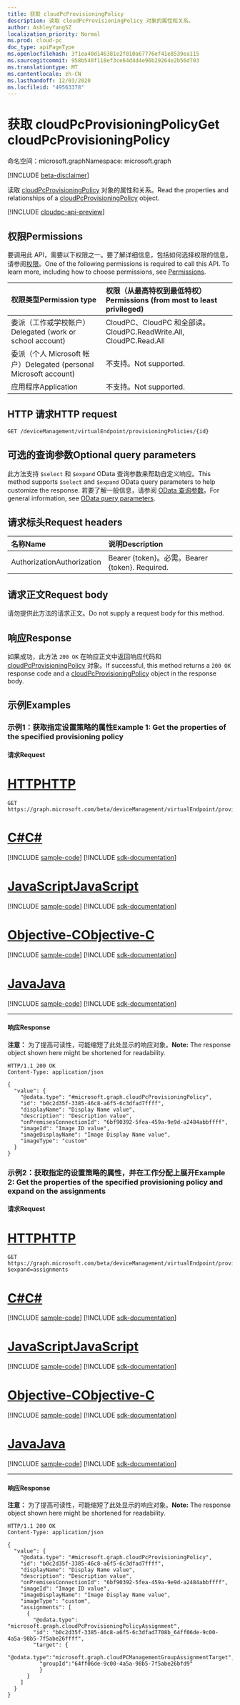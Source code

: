 ```yaml
---
title: 获取 cloudPcProvisioningPolicy
description: 读取 cloudPcProvisioningPolicy 对象的属性和关系。
author: AshleyYangSZ
localization_priority: Normal
ms.prod: cloud-pc
doc_type: apiPageType
ms.openlocfilehash: 3f1ea40d146381e2f810a67776ef41e8539ea115
ms.sourcegitcommit: 958b540f118ef3ce64d4d4e96b29264e2b56d703
ms.translationtype: MT
ms.contentlocale: zh-CN
ms.lasthandoff: 12/03/2020
ms.locfileid: "49563378"
---
```

# <a name="get-cloudpcprovisioningpolicy"></a><span data-ttu-id="f03da-103">获取 cloudPcProvisioningPolicy</span><span class="sxs-lookup"><span data-stu-id="f03da-103">Get cloudPcProvisioningPolicy</span></span>

<span data-ttu-id="f03da-104">命名空间：microsoft.graph</span><span class="sxs-lookup"><span data-stu-id="f03da-104">Namespace: microsoft.graph</span></span>

[!INCLUDE [beta-disclaimer](../../includes/beta-disclaimer.md)]

<span data-ttu-id="f03da-105">读取 [cloudPcProvisioningPolicy](../resources/cloudpcprovisioningpolicy.md) 对象的属性和关系。</span><span class="sxs-lookup"><span data-stu-id="f03da-105">Read the properties and relationships of a [cloudPcProvisioningPolicy](../resources/cloudpcprovisioningpolicy.md) object.</span></span>

[!INCLUDE [cloudpc-api-preview](../../includes/cloudpc-api-preview.md)]

## <a name="permissions"></a><span data-ttu-id="f03da-106">权限</span><span class="sxs-lookup"><span data-stu-id="f03da-106">Permissions</span></span>

<span data-ttu-id="f03da-p101">要调用此 API，需要以下权限之一。要了解详细信息，包括如何选择权限的信息，请参阅[权限](/graph/permissions-reference)。</span><span class="sxs-lookup"><span data-stu-id="f03da-p101">One of the following permissions is required to call this API. To learn more, including how to choose permissions, see [Permissions](/graph/permissions-reference).</span></span>

|<span data-ttu-id="f03da-109">权限类型</span><span class="sxs-lookup"><span data-stu-id="f03da-109">Permission type</span></span>|<span data-ttu-id="f03da-110">权限（从最高特权到最低特权）</span><span class="sxs-lookup"><span data-stu-id="f03da-110">Permissions (from most to least privileged)</span></span>|
|:---|:---|
|<span data-ttu-id="f03da-111">委派（工作或学校帐户）</span><span class="sxs-lookup"><span data-stu-id="f03da-111">Delegated (work or school account)</span></span>|<span data-ttu-id="f03da-112">CloudPC、CloudPC 和全部读。</span><span class="sxs-lookup"><span data-stu-id="f03da-112">CloudPC.ReadWrite.All, CloudPC.Read.All</span></span>|
|<span data-ttu-id="f03da-113">委派（个人 Microsoft 帐户）</span><span class="sxs-lookup"><span data-stu-id="f03da-113">Delegated (personal Microsoft account)</span></span>|<span data-ttu-id="f03da-114">不支持。</span><span class="sxs-lookup"><span data-stu-id="f03da-114">Not supported.</span></span>|
|<span data-ttu-id="f03da-115">应用程序</span><span class="sxs-lookup"><span data-stu-id="f03da-115">Application</span></span>|<span data-ttu-id="f03da-116">不支持。</span><span class="sxs-lookup"><span data-stu-id="f03da-116">Not supported.</span></span>|

## <a name="http-request"></a><span data-ttu-id="f03da-117">HTTP 请求</span><span class="sxs-lookup"><span data-stu-id="f03da-117">HTTP request</span></span>

<!-- {
  "blockType": "ignored"
}
-->

``` http
GET /deviceManagement/virtualEndpoint/provisioningPolicies/{id}
```

## <a name="optional-query-parameters"></a><span data-ttu-id="f03da-118">可选的查询参数</span><span class="sxs-lookup"><span data-stu-id="f03da-118">Optional query parameters</span></span>

<span data-ttu-id="f03da-119">此方法支持 `$select` 和 `$expand` OData 查询参数来帮助自定义响应。</span><span class="sxs-lookup"><span data-stu-id="f03da-119">This method supports `$select` and `$expand` OData query parameters to help customize the response.</span></span> <span data-ttu-id="f03da-120">若要了解一般信息，请参阅 [OData 查询参数](/graph/query-parameters)。</span><span class="sxs-lookup"><span data-stu-id="f03da-120">For general information, see [OData query parameters](/graph/query-parameters).</span></span>

## <a name="request-headers"></a><span data-ttu-id="f03da-121">请求标头</span><span class="sxs-lookup"><span data-stu-id="f03da-121">Request headers</span></span>

| <span data-ttu-id="f03da-122">名称</span><span class="sxs-lookup"><span data-stu-id="f03da-122">Name</span></span>          | <span data-ttu-id="f03da-123">说明</span><span class="sxs-lookup"><span data-stu-id="f03da-123">Description</span></span>               |
| :------------ | :------------------------ |
| <span data-ttu-id="f03da-124">Authorization</span><span class="sxs-lookup"><span data-stu-id="f03da-124">Authorization</span></span> | <span data-ttu-id="f03da-p103">Bearer {token}。必需。</span><span class="sxs-lookup"><span data-stu-id="f03da-p103">Bearer {token}. Required.</span></span> |

## <a name="request-body"></a><span data-ttu-id="f03da-127">请求正文</span><span class="sxs-lookup"><span data-stu-id="f03da-127">Request body</span></span>

<span data-ttu-id="f03da-128">请勿提供此方法的请求正文。</span><span class="sxs-lookup"><span data-stu-id="f03da-128">Do not supply a request body for this method.</span></span>

## <a name="response"></a><span data-ttu-id="f03da-129">响应</span><span class="sxs-lookup"><span data-stu-id="f03da-129">Response</span></span>

<span data-ttu-id="f03da-130">如果成功，此方法 `200 OK` 在响应正文中返回响应代码和 [cloudPcProvisioningPolicy](../resources/cloudpcprovisioningpolicy.md) 对象。</span><span class="sxs-lookup"><span data-stu-id="f03da-130">If successful, this method returns a `200 OK` response code and a [cloudPcProvisioningPolicy](../resources/cloudpcprovisioningpolicy.md) object in the response body.</span></span>

## <a name="examples"></a><span data-ttu-id="f03da-131">示例</span><span class="sxs-lookup"><span data-stu-id="f03da-131">Examples</span></span>

### <a name="example-1-get-the-properties-of-the-specified-provisioning-policy"></a><span data-ttu-id="f03da-132">示例1：获取指定设置策略的属性</span><span class="sxs-lookup"><span data-stu-id="f03da-132">Example 1: Get the properties of the specified provisioning policy</span></span>

#### <a name="request"></a><span data-ttu-id="f03da-133">请求</span><span class="sxs-lookup"><span data-stu-id="f03da-133">Request</span></span>


# <a name="http"></a>[<span data-ttu-id="f03da-134">HTTP</span><span class="sxs-lookup"><span data-stu-id="f03da-134">HTTP</span></span>](#tab/http)
<!-- {
  "blockType": "request",
  "name": "get_cloudpcprovisioningpolicy"
}
-->

``` http
GET https://graph.microsoft.com/beta/deviceManagement/virtualEndpoint/provisioningPolicies/{id}
```
# <a name="c"></a>[<span data-ttu-id="f03da-135">C#</span><span class="sxs-lookup"><span data-stu-id="f03da-135">C#</span></span>](#tab/csharp)
[!INCLUDE [sample-code](../includes/snippets/csharp/get-cloudpcprovisioningpolicy-csharp-snippets.md)]
[!INCLUDE [sdk-documentation](../includes/snippets/snippets-sdk-documentation-link.md)]

# <a name="javascript"></a>[<span data-ttu-id="f03da-136">JavaScript</span><span class="sxs-lookup"><span data-stu-id="f03da-136">JavaScript</span></span>](#tab/javascript)
[!INCLUDE [sample-code](../includes/snippets/javascript/get-cloudpcprovisioningpolicy-javascript-snippets.md)]
[!INCLUDE [sdk-documentation](../includes/snippets/snippets-sdk-documentation-link.md)]

# <a name="objective-c"></a>[<span data-ttu-id="f03da-137">Objective-C</span><span class="sxs-lookup"><span data-stu-id="f03da-137">Objective-C</span></span>](#tab/objc)
[!INCLUDE [sample-code](../includes/snippets/objc/get-cloudpcprovisioningpolicy-objc-snippets.md)]
[!INCLUDE [sdk-documentation](../includes/snippets/snippets-sdk-documentation-link.md)]

# <a name="java"></a>[<span data-ttu-id="f03da-138">Java</span><span class="sxs-lookup"><span data-stu-id="f03da-138">Java</span></span>](#tab/java)
[!INCLUDE [sample-code](../includes/snippets/java/get-cloudpcprovisioningpolicy-java-snippets.md)]
[!INCLUDE [sdk-documentation](../includes/snippets/snippets-sdk-documentation-link.md)]

---


#### <a name="response"></a><span data-ttu-id="f03da-139">响应</span><span class="sxs-lookup"><span data-stu-id="f03da-139">Response</span></span>

<span data-ttu-id="f03da-140">**注意：** 为了提高可读性，可能缩短了此处显示的响应对象。</span><span class="sxs-lookup"><span data-stu-id="f03da-140">**Note:** The response object shown here might be shortened for readability.</span></span>
<!-- {
  "blockType": "response",
  "truncated": true,
  "@odata.type": "microsoft.graph.cloudPcProvisioningPolicy"
}
-->

``` http
HTTP/1.1 200 OK
Content-Type: application/json

{
  "value": {
    "@odata.type": "#microsoft.graph.cloudPcProvisioningPolicy",
    "id": "b0c2d35f-3385-46c8-a6f5-6c3dfad7ffff",
    "displayName": "Display Name value",
    "description": "Description value",
    "onPremisesConnectionId": "6bf90392-5fea-459a-9e9d-a2484abbffff",
    "imageId": "Image ID value",
    "imageDisplayName": "Image Display Name value",
    "imageType": "custom"
  }
}
```

### <a name="example-2-get-the-properties-of-the-specified-provisioning-policy-and-expand-on-the-assignments"></a><span data-ttu-id="f03da-141">示例2：获取指定的设置策略的属性，并在工作分配上展开</span><span class="sxs-lookup"><span data-stu-id="f03da-141">Example 2: Get the properties of the specified provisioning policy and expand on the assignments</span></span>

#### <a name="request"></a><span data-ttu-id="f03da-142">请求</span><span class="sxs-lookup"><span data-stu-id="f03da-142">Request</span></span>


# <a name="http"></a>[<span data-ttu-id="f03da-143">HTTP</span><span class="sxs-lookup"><span data-stu-id="f03da-143">HTTP</span></span>](#tab/http)
<!-- {
  "blockType": "request",
  "name": "get_cloudpcprovisioningpolicy"
}
-->

``` http
GET https://graph.microsoft.com/beta/deviceManagement/virtualEndpoint/provisioningPolicies/{id}?$expand=assignments
```
# <a name="c"></a>[<span data-ttu-id="f03da-144">C#</span><span class="sxs-lookup"><span data-stu-id="f03da-144">C#</span></span>](#tab/csharp)
[!INCLUDE [sample-code](../includes/snippets/csharp/get-cloudpcprovisioningpolicy-csharp-snippets.md)]
[!INCLUDE [sdk-documentation](../includes/snippets/snippets-sdk-documentation-link.md)]

# <a name="javascript"></a>[<span data-ttu-id="f03da-145">JavaScript</span><span class="sxs-lookup"><span data-stu-id="f03da-145">JavaScript</span></span>](#tab/javascript)
[!INCLUDE [sample-code](../includes/snippets/javascript/get-cloudpcprovisioningpolicy-javascript-snippets.md)]
[!INCLUDE [sdk-documentation](../includes/snippets/snippets-sdk-documentation-link.md)]

# <a name="objective-c"></a>[<span data-ttu-id="f03da-146">Objective-C</span><span class="sxs-lookup"><span data-stu-id="f03da-146">Objective-C</span></span>](#tab/objc)
[!INCLUDE [sample-code](../includes/snippets/objc/get-cloudpcprovisioningpolicy-objc-snippets.md)]
[!INCLUDE [sdk-documentation](../includes/snippets/snippets-sdk-documentation-link.md)]

# <a name="java"></a>[<span data-ttu-id="f03da-147">Java</span><span class="sxs-lookup"><span data-stu-id="f03da-147">Java</span></span>](#tab/java)
[!INCLUDE [sample-code](../includes/snippets/java/get-cloudpcprovisioningpolicy-java-snippets.md)]
[!INCLUDE [sdk-documentation](../includes/snippets/snippets-sdk-documentation-link.md)]

---


#### <a name="response"></a><span data-ttu-id="f03da-148">响应</span><span class="sxs-lookup"><span data-stu-id="f03da-148">Response</span></span>

<span data-ttu-id="f03da-149">**注意：** 为了提高可读性，可能缩短了此处显示的响应对象。</span><span class="sxs-lookup"><span data-stu-id="f03da-149">**Note:** The response object shown here might be shortened for readability.</span></span>
<!-- {
  "blockType": "response",
  "truncated": true,
  "@odata.type": "microsoft.graph.cloudPcProvisioningPolicy"
}
-->

``` http
HTTP/1.1 200 OK
Content-Type: application/json

{
  "value": {
    "@odata.type": "#microsoft.graph.cloudPcProvisioningPolicy",
    "id": "b0c2d35f-3385-46c8-a6f5-6c3dfad7ffff",
    "displayName": "Display Name value",
    "description": "Description value",
    "onPremisesConnectionId": "6bf90392-5fea-459a-9e9d-a2484abbffff",
    "imageId": "Image ID value",
    "imageDisplayName": "Image Display Name value",
    "imageType": "custom",
    "assignments": [
      {
        "@odata.type": "microsoft.graph.cloudPcProvisioningPolicyAssignment",
        "id": "b0c2d35f-3385-46c8-a6f5-6c3dfad7708b_64ff06de-9c00-4a5a-98b5-7f5abe26ffff",
        "target": {
          "@odata.type":"microsoft.graph.cloudPCManagementGroupAssignmentTarget",
          "groupId":"64ff06de-9c00-4a5a-98b5-7f5abe26bfd9"
          }
      }
    ]
  }
}
```
